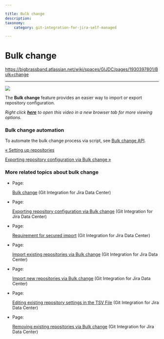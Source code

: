 ```yaml
---

title: Bulk change
description:
taxonomy:
    category: git-integration-for-jira-self-managed

---
```


# Bulk change

<https://bigbrassband.atlassian.net/wiki/spaces/GIJDC/pages/1930397801/Bulk+change>

* * *

![](https://bigbrassband.atlassian.net/wiki/download/thumbnails/1930397801/gitserver-gitcfg-bulk-change.png?version=1&modificationDate=1630642858869&cacheVersion=1&api=v2&width=680&height=336)

  
The **Bulk change** feature provides an easier way to import or export repository configuration.

_Right click_ [_**here**_](https://bigbrassband.wistia.com/medias/v2c5qrgps8) _to open this video in a new browser tab for more viewing options._

### Bulk change automation

To automate the bulk change process via script, see [Bulk change API](/wiki/spaces/GIJDC/pages/380764495).

[« Setting up repositories](/wiki/spaces/GIJDC/pages/1930396906/Setting+up+repositories)

[Exporting repository configuration via Bulk change »](/wiki/spaces/GIJDC/pages/1930397830/Exporting+repository+configuration+via+Bulk+change)

### More related topics about bulk change

*   Page:
    
    [Bulk change](/wiki/spaces/GIJDC/pages/1930397801/Bulk+change) (Git Integration for Jira Data Center)
    
*   Page:
    
    [Exporting repository configuration via Bulk change](/wiki/spaces/GIJDC/pages/1930397830/Exporting+repository+configuration+via+Bulk+change) (Git Integration for Jira Data Center)
    
*   Page:
    
    [Requirement for secured import](/wiki/spaces/GIJDC/pages/1930397869/Requirement+for+secured+import) (Git Integration for Jira Data Center)
    
*   Page:
    
    [Import existing repositories via Bulk change](/wiki/spaces/GIJDC/pages/1930397888/Import+existing+repositories+via+Bulk+change) (Git Integration for Jira Data Center)
    
*   Page:
    
    [Import new repositories via Bulk change](/wiki/spaces/GIJDC/pages/1930397912/Import+new+repositories+via+Bulk+change) (Git Integration for Jira Data Center)
    
*   Page:
    
    [Editing existing repository settings in the TSV File](/wiki/spaces/GIJDC/pages/1930397941/Editing+existing+repository+settings+in+the+TSV+File) (Git Integration for Jira Data Center)
    
*   Page:
    
    [Removing existing repositories via Bulk change](/wiki/spaces/GIJDC/pages/1930397978/Removing+existing+repositories+via+Bulk+change) (Git Integration for Jira Data Center)